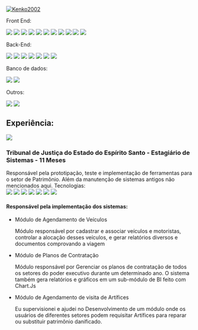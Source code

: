 
  
[![Kenko2002](https://github-readme-stats.vercel.app/api/top-langs/?username=Kenko2002&hide=html&layout=compact&theme=dark)](https://github.com/Kenko2002/github-readme-stats)

<div class="inline-block">
  <p>Front End:</p>
  <img src="https://img.shields.io/badge/HTML5-E34F26?style=for-the-badge&logo=html5&logoColor=white" />
  <img src="https://img.shields.io/badge/CSS3-1572B6?style=for-the-badge&logo=css3&logoColor=white" />
  <img src="https://img.shields.io/badge/JavaScript-323330?style=for-the-badge&logo=javascript&logoColor=F7DF1E" />
  <img src="https://img.shields.io/badge/Bootstrap-563D7C?style=for-the-badge&logo=bootstrap&logoColor=white" />
  <img src="https://img.shields.io/badge/TypeScript-007ACC?style=for-the-badge&logo=typescript&logoColor=white" />
  <img src="(https://img.shields.io/badge/JavaScript-323330?style=for-the-badge&logo=javascript&logoColor=F7DF1E)" />
  <img src="https://img.shields.io/badge/jQuery-0769AD?style=for-the-badge&logo=jquery&logoColor=white" />
  <img src="https://img.shields.io/badge/Lua-2C2D72?style=for-the-badge&logo=lua&logoColor=white" />
  <img src="https://img.shields.io/badge/Vue.js-35495E?style=for-the-badge&logo=vue.js&logoColor=4FC08D" />
  <img src="https://img.shields.io/badge/Angular-DD0031?style=for-the-badge&logo=angular&logoColor=white" />
  <img src="https://img.shields.io/badge/Blazor-512BD4?style=for-the-badge&logo=blazor&logoColor=white" />
</div>

<div class="inline-block">
  <p>Back-End:</p>
  <img src="https://img.shields.io/badge/PHP-777BB4?style=for-the-badge&logo=php&logoColor=white" />
  <img src="https://img.shields.io/badge/Java-ED8B00?style=for-the-badge&logo=java&logoColor=white" />
  <img src="https://img.shields.io/badge/Spring-6DB33F?style=for-the-badge&logo=spring&logoColor=white" />
  <img src="(https://img.shields.io/badge/Python-3776AB?style=for-the-badge&logo=python&logoColor=white)" />
  <img src="https://img.shields.io/badge/C-00599C?style=for-the-badge&logo=c&logoColor=white" />
  <img src="https://img.shields.io/badge/C%23-239120?style=for-the-badge&logo=c-sharp&logoColor=white" />
  <img src="https://img.shields.io/badge/.NET-512BD4?style=for-the-badge&logo=.net&logoColor=white" />
</div>
  
<div class="inline-block">
  <p>Banco de dados:</p>
  <img src="https://img.shields.io/badge/PostgreSQL-316192?style=for-the-badge&logo=postgresql&logoColor=white" />
  <img src="https://img.shields.io/badge/MySQL-00000F?style=for-the-badge&logo=mysql&logoColor=white" />
</div>

<div class="inline-block"> 
<p>Outros:</p>
  <img src="https://img.shields.io/badge/PowerBI-F2C811?style=for-the-badge&logo=powerbi&logoColor=white" />
  <img src="https://img.shields.io/badge/ChatGPT-29B6F6?style=for-the-badge&logo=openai&logoColor=white" />
</div>

<p>
  <h2>Experiência:</h2>
  <img src="https://www.tjes.jus.br/wp-content/uploads/Brasao_simple_COR-1-110x118-2.png">
  <h3> Tribunal de Justiça do Estado do Espírito Santo - Estagiário de Sistemas - 11 Meses </h3>
  Responsável pela prototipação, teste e implementação de ferramentas para o setor de Patrimônio. Além da manutenção de sistemas antigos não mencionados aqui.
  Tecnologias: 
    <div class="inline-block">
      <img src="https://img.shields.io/badge/PHP-777BB4?style=for-the-badge&logo=php&logoColor=white" />
      <img src="https://img.shields.io/badge/JavaScript-323330?style=for-the-badge&logo=javascript&logoColor=F7DF1E" />
      <img src="https://img.shields.io/badge/HTML5-E34F26?style=for-the-badge&logo=html5&logoColor=white" />
      <img src="https://img.shields.io/badge/CSS3-1572B6?style=for-the-badge&logo=css3&logoColor=white" />
      <img src="https://img.shields.io/badge/Bootstrap-563D7C?style=for-the-badge&logo=bootstrap&logoColor=white" />
      <img src="https://img.shields.io/badge/jQuery-0769AD?style=for-the-badge&logo=jquery&logoColor=white" />
      <img src="https://img.shields.io/badge/MySQL-00000F?style=for-the-badge&logo=mysql&logoColor=white" />
    </div>
    <h4>Responsável pela implementação dos sistemas:</h4>
    <ul>
      <li>
        Módulo de Agendamento de Veículos
        <p>Módulo responsável por cadastrar e associar veículos e motoristas, controlar a alocação desses veículos, e gerar relatórios diversos e documentos comprovando a viagem</p>
      </li>
      <li>
        Módulo de Planos de Contratação
        <p>Módulo responsável por Gerenciar os planos de contratação de todos os setores do poder executivo durante um determinado ano. O sistema também gera relatórios e gráficos em um sub-módulo de BI feito com Chart.Js</p>
      </li>
      <li>
        Módulo de Agendamento de visita de Artífices
        <p>Eu supervisionei e ajudei no Desenvolvimento de um módulo onde os usuários de diferentes setores podem requisitar Artífices para reparar ou substituir patrimônio danificado.</p>
      </li>
    </ul>
</p>
<!--
**Kenko2002/Kenko2002** is a ✨ _special_ ✨ repository because its `README.md` (this file) appears on your GitHub profile.

Here are some ideas to get you started:

- 🔭 I’m currently working on ...
- 🌱 I’m currently learning ...
- 👯 I’m looking to collaborate on ...
- 🤔 I’m looking for help with ...
- 💬 Ask me about ...
- 📫 How to reach me: ...
- 😄 Pronouns: ...
- ⚡ Fun fact: ...
-->
